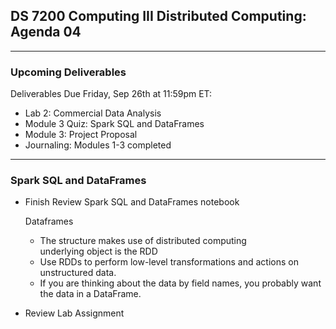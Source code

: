 ## DS 7200 Computing III Distributed Computing: Agenda 04

---

### Upcoming Deliverables

Deliverables Due Friday, Sep 26th at 11:59pm ET:  
- Lab 2: Commercial Data Analysis
- Module 3 Quiz: Spark SQL and DataFrames
- Module 3: Project Proposal
- Journaling: Modules 1-3 completed

---

### Spark SQL and DataFrames

- Finish Review Spark SQL and DataFrames notebook
  
  Dataframes  
  - The structure makes use of distributed computing  
     underlying object is the RDD
  - Use RDDs to perform low-level transformations and actions on unstructured data.
  - If you are thinking about the data by field names, you probably want the data in a DataFrame.

- Review Lab Assignment

